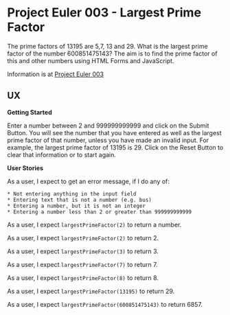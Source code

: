 # Project Euler 003 - Largest Prime Factor

The prime factors of 13195 are 5,7, 13 and 29. What is the largest prime factor of the number 600851475143?  The aim is to find the prime factor of this and other numbers using HTML Forms and JavaScript.

Information is at [Project Euler 003](https://projecteuler.net/problem=3)

## UX

**Getting Started**

Enter a number between 2 and 999999999999 and click on the Submit Button.  You will see the number that you have entered as well as the largest prime factor of that number, unless you have made an invalid input.  For example, the largest prime factor of 13195 is 29. Click on the Reset Button to clear that information or to start again.

**User Stories**

As a user, I expect to get an error message, if I do any of:

    * Not entering anything in the input field
    * Entering text that is not a number (e.g. bus)
    * Entering a number, but it is not an integer
    * Entering a number less than 2 or greater than 999999999999

As a user, I expect `largestPrimeFactor(2)` to return a number.

As a user, I expect `largestPrimeFactor(2)` to return 2.

As a user, I expect `largestPrimeFactor(3)` to return 3.

As a user, I expect `largestPrimeFactor(7)` to return 7.

As a user, I expect `largestPrimeFactor(8)` to return 8.

As a user, I expect `largestPrimeFactor(13195)` to return 29.

As a user, I expect `largestPrimeFactor(600851475143)` to return 6857.

